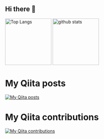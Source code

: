 ## Hi there 👋

<!--
**hinataFukasaku/hinataFukasaku** is a ✨ _special_ ✨ repository because its `README.md` (this file) appears on your GitHub profile.

Here are some ideas to get you started:

- 🔭 I’m currently working on ...
- 🌱 I’m currently learning ...
- 👯 I’m looking to collaborate on ...
- 🤔 I’m looking for help with ...
- 💬 Ask me about ...
- 📫 How to reach me: ...
- 😄 Pronouns: ...
- ⚡ Fun fact: ...
-->

<p align="left"> 
  <img alt="Top Langs" height="150px" src="https://github-readme-stats.vercel.app/api/top-langs/?username=hinataFukasaku&layout=compact&show_icons=true&theme=onedark" />
  <img alt="github stats" height="150px" src="https://github-readme-stats.vercel.app/api?username=hinataFukasaku&theme=onedark&show_icons=ture" />
</p>

# My Qiita posts
[![My Qiita posts](https://qiita-badge.apiapi.app/s/hinata_ds/posts.svg)](http://qiita.com/hinata_ds)
# My Qiita contributions
[![My Qiita contributions](https://qiita-badge.apiapi.app/s/hinata_ds/contributions.svg)](http://qiita.com/hinata_ds)


